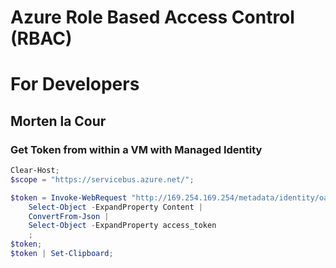 # Azure Role Based Access Control (RBAC)
# For Developers
## Morten la Cour




### Get Token from within a VM with Managed Identity

```powershell
Clear-Host;
$scope = "https://servicebus.azure.net/";

$token = Invoke-WebRequest "http://169.254.169.254/metadata/identity/oauth2/token?resource=$scope&api-version=2018-02-01" -Headers @{ "metadata" = "true" } | 
	Select-Object -ExpandProperty Content | 
	ConvertFrom-Json | 
	Select-Object -ExpandProperty access_token
	;
$token;
$token | Set-Clipboard;


```